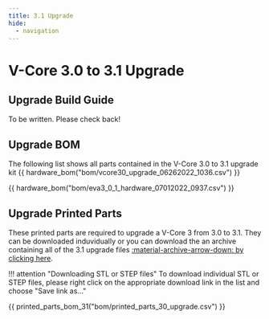 ```yaml
---
title: 3.1 Upgrade
hide:
  - navigation
---
```


# V-Core 3.0 to 3.1 Upgrade

## Upgrade Build Guide
To be written. Please check back!

## Upgrade BOM
The following list shows all parts contained in the V-Core 3.0 to 3.1 upgrade kit
{{ hardware_bom("bom/vcore30_upgrade_06262022_1036.csv") }}

{{ hardware_bom("bom/eva3_0_1_hardware_07012022_0937.csv") }}

## Upgrade Printed Parts
These printed parts are required to upgrade a V-Core 3 from 3.0 to 3.1. They can be downloaded induvidually or you can download the an archive containing all of the 3.1 upgrade files [:material-archive-arrow-down: by clicking here](https://github.com/Rat-Rig/V-core-3/raw/main/cad/vcore_3_1_upgrade_parts_and_panels.zip).

!!! attention "Downloading STL or STEP files"
    To download individual STL or STEP files, please right click on the appropriate download link in the list and choose "Save link as..."

{{ printed_parts_bom_31("bom/printed_parts_30_upgrade.csv") }}

